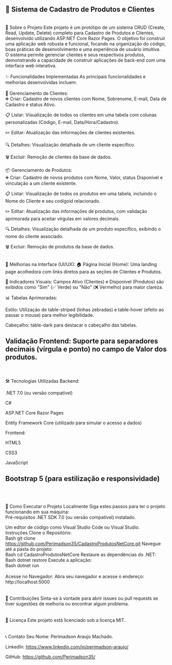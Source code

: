 🚀 Sistema de Cadastro de Produtos e Clientes
<br>
---
<br>
🌟 Sobre o Projeto
Este projeto é um protótipo de um sistema CRUD (Create, Read, Update, Delete) completo para Cadastro de Produtos e Clientes, desenvolvido utilizando ASP.NET Core Razor Pages. O objetivo foi construir uma aplicação web robusta e funcional, focando na organização do código, boas práticas de desenvolvimento e uma experiência de usuário intuitiva.
<br>
O sistema permite gerenciar clientes e seus respectivos produtos, demonstrando a capacidade de construir aplicações de back-end com uma interface web interativa.
<br>
<br>
✨ Funcionalidades Implementadas
As principais funcionalidades e melhorias desenvolvidas incluem:
<br>
<br>
👤 Gerenciamento de Clientes:
<br>
➕ Criar: Cadastro de novos clientes com Nome, Sobrenome, E-mail, Data de Cadastro e status Ativo.

📋 Listar: Visualização de todos os clientes em uma tabela com colunas personalizadas (Código, E-mail, Data/Hora/Cadastro).

✏️ Editar: Atualização das informações de clientes existentes.

🔍 Detalhes: Visualização detalhada de um cliente específico.

🗑️ Excluir: Remoção de clientes da base de dados.
<br>
<br>
📦 Gerenciamento de Produtos:
<br>
➕ Criar: Cadastro de novos produtos com Nome, Valor, status Disponível e vinculação a um cliente existente.

📋 Listar: Visualização de todos os produtos em uma tabela, incluindo o Nome do Cliente e seu codigoid relacionado.

✏️ Editar: Atualização das informações de produtos, com validação aprimorada para aceitar vírgulas em valores decimais.

🔍 Detalhes: Visualização detalhada de um produto específico, exibindo o nome do cliente associado.

🗑️ Excluir: Remoção de produtos da base de dados.
<br>
<br>

🎨 Melhorias na Interface (UI/UX):
🏠 Página Inicial (Home): Uma landing page acolhedora com links diretos para as seções de Clientes e Produtos.

🚦 Indicadores Visuais: Campos Ativo (Clientes) e Disponível (Produtos) são exibidos como "Sim" (✅ Verde) ou "Não" (❌ Vermelho) para maior clareza.

📊 Tabelas Aprimoradas:

Estilo: Utilização de table-striped (linhas zebradas) e table-hover (efeito ao passar o mouse) para melhor legibilidade.

Cabeçalho: table-dark para destacar o cabeçalho das tabelas.

Validação Frontend: Suporte para separadores decimais (vírgula e ponto) no campo de Valor dos produtos.
<br>
---
<br>
<br>
🛠️ Tecnologias Utilizadas
Backend:

.NET 7.0 (ou versão compatível)

C#

ASP.NET Core Razor Pages

Entity Framework Core (utilizado para simular o acesso a dados)

Frontend:

HTML5

CSS3

JavaScript

Bootstrap 5 (para estilização e responsividade)
<br>
---
<br>
<br>

🚀 Como Executar o Projeto Localmente
Siga estes passos para ter o projeto funcionando em sua máquina:
<br>
Pré-requisitos
.NET SDK 7.0 (ou versão compatível) instalado.

Um editor de código como Visual Studio Code ou Visual Studio.
<br>
Instruções
Clone o Repositório:
<br>
Bash
git clone https://github.com/Perimadson35/CadastroProdutosNetCore.git
Navegue até a pasta do projeto:
<br>
Bash
cd CadastroProdutosNetCore
Restaure as dependências do .NET:
<br>
Bash
dotnet restore
Execute a aplicação:
<br>
Bash
dotnet run
<br>
<br>
Acesse no Navegador:
Abra seu navegador e acesse o endereço:
http://localhost:5000
<br>
<br>
<br>
🤝 Contribuições
Sinta-se à vontade para abrir issues ou pull requests se tiver sugestões de melhoria ou encontrar algum problema.
<br>
<br>
<br>
📄 Licença
Este projeto está licenciado sob a licença MIT.
<br>
<br>
<br>
📞 Contato
Seu Nome: Perimadson Araujo Machado.

LinkedIn: https://www.linkedin.com/in/perimadson-araujo/

GitHub: https://github.com/Perimadson35/
